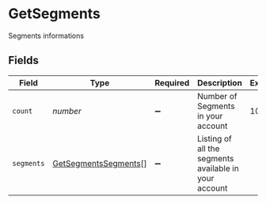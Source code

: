 # GetSegments

Segments informations


## Fields

| Field                                                               | Type                                                                | Required                                                            | Description                                                         | Example                                                             |
| ------------------------------------------------------------------- | ------------------------------------------------------------------- | ------------------------------------------------------------------- | ------------------------------------------------------------------- | ------------------------------------------------------------------- |
| `count`                                                             | *number*                                                            | :heavy_minus_sign:                                                  | Number of Segments in your account                                  | 10                                                                  |
| `segments`                                                          | [GetSegmentsSegments](../../models/shared/getsegmentssegments.md)[] | :heavy_minus_sign:                                                  | Listing of all the segments available in your account               |                                                                     |